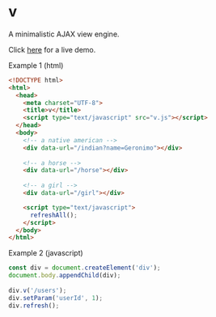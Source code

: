# v
A minimalistic AJAX view engine.

Click [here](https://alafkas.github.io/v/?greeting=hello+world) for a live demo. 

Example 1 (html)
```html
<!DOCTYPE html>
<html>
  <head>
    <meta charset="UTF-8">
    <title>v</title>
    <script type="text/javascript" src="v.js"></script>
  </head>
  <body>
    <!-- a native american -->
    <div data-url="/indian?name=Geronimo"></div>
    
    <!-- a horse -->
    <div data-url="/horse"></div>
    
    <!-- a girl -->
    <div data-url="/girl"></div>

    <script type="text/javascript">
      refreshAll();
    </script>
  </body>
</html>
```
Example 2 (javascript)
```javascript
const div = document.createElement('div');
document.body.appendChild(div);
  
div.v('/users');
div.setParam('userId', 1);
div.refresh();
```